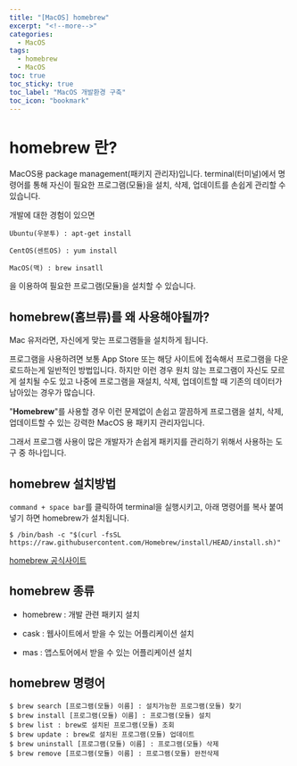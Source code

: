 ```yaml
---
title: "[MacOS] homebrew"
excerpt: "<!--more-->"
categories:
  - MacOS
tags:
  - homebrew
  - MacOS
toc: true
toc_sticky: true
toc_label: "MacOS 개발환경 구축"
toc_icon: "bookmark"
---
```


# homebrew 란?

MacOS용 package management(패키지 관리자)입니다.
terminal(터미널)에서 명령어를 통해 자신이 필요한 프로그램(모듈)을 설치, 삭제, 업데이트를 손쉽게 관리할 수 있습니다.

개발에 대한 경험이 있으면

``` 
Ubuntu(우분투) : apt-get install

CentOS(센트OS) : yum install

MacOS(맥) : brew insatll
```

을 이용하여 필요한 프로그램(모듈)을 설치할 수 있습니다.

## homebrew(홈브류)를 왜 사용해야될까?

Mac 유저라면, 자신에게 맞는 프로그램들을 설치하게 됩니다.

프로그램을 사용하려면 보통 App Store 또는 해당 사이트에 접속해서 프로그램을 다운로드하는게 일반적인 방법입니다. 하지만 이런 경우 원치 않는 프로그램이 자신도 모르게 설치될 수도 있고 나중에 프로그램을 재설치, 삭제, 업데이트할 때 기존의 데이터가 남아있는 경우가 많습니다.

"**Homebrew**"를 사용할 경우 이런 문제없이 손쉽고 깔끔하게 프로그램을 설치, 삭제, 업데이트할 수 있는 강력한 MacOS 용 패키지 관리자입니다.

그래서 프로그램 사용이 많은 개발자가 손쉽게 패키지를 관리하기 위해서 사용하는 도구 중 하나입니다.

## homebrew 설치방법

`command + space bar`를 클릭하여 terminal을 실행시키고, 아래 명령어를 복사 붙여넣기 하면 homebrew가 설치됩니다.

```
$ /bin/bash -c "$(curl -fsSL https://raw.githubusercontent.com/Homebrew/install/HEAD/install.sh)"
```
[homebrew 공식사이트](https://brew.sh/index_ko)
## homebrew 종류

* homebrew : 개발 관련 패키지 설치

* cask : 웹사이트에서 받을 수 있는 어플리케이션 설치

* mas : 앱스토어에서 받을 수 있는 어플리케이션 설치

## homebrew 명령어

```
$ brew search [프로그램(모듈) 이름] : 설치가능한 프로그램(모듈) 찾기
$ brew install [프로그램(모듈) 이름] : 프로그램(모듈) 설치
$ brew list : brew로 설치된 프로그램(모듈) 조회
$ brew update : brew로 설치된 프로그램(모듈) 업데이트
$ brew uninstall [프로그램(모듈) 이름] : 프로그램(모듈) 삭제
$ brew remove [프로그램(모듈) 이름] : 프로그램(모듈) 완전삭제
```
